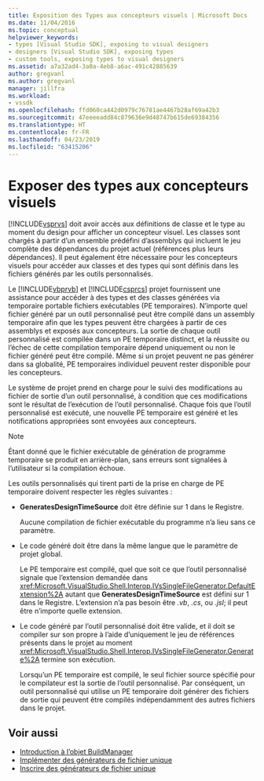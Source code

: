 ```yaml
---
title: Exposition des Types aux concepteurs visuels | Microsoft Docs
ms.date: 11/04/2016
ms.topic: conceptual
helpviewer_keywords:
- types [Visual Studio SDK], exposing to visual designers
- designers [Visual Studio SDK], exposing types
- custom tools, exposing types to visual designers
ms.assetid: a7a32ad4-3a0a-4eb8-a6ac-491c42885639
author: gregvanl
ms.author: gregvanl
manager: jillfra
ms.workload:
- vssdk
ms.openlocfilehash: ffd060ca442d0979c76781ae4467b28af69a42b3
ms.sourcegitcommit: 47eeeeadd84c879636e9d48747b615de69384356
ms.translationtype: HT
ms.contentlocale: fr-FR
ms.lasthandoff: 04/23/2019
ms.locfileid: "63415206"
---
```

# <a name="expose-types-to-visual-designers"></a>Exposer des types aux concepteurs visuels
[!INCLUDE[vsprvs](../../code-quality/includes/vsprvs_md.md)] doit avoir accès aux définitions de classe et le type au moment du design pour afficher un concepteur visuel. Les classes sont chargés à partir d’un ensemble prédéfini d’assemblys qui incluent le jeu complète des dépendances du projet actuel (références plus leurs dépendances). Il peut également être nécessaire pour les concepteurs visuels pour accéder aux classes et des types qui sont définis dans les fichiers générés par les outils personnalisés.

 Le [!INCLUDE[vbprvb](../../code-quality/includes/vbprvb_md.md)] et [!INCLUDE[csprcs](../../data-tools/includes/csprcs_md.md)] projet fournissent une assistance pour accéder à des types et des classes générées via temporaire portable fichiers exécutables (PE temporaires). N’importe quel fichier généré par un outil personnalisé peut être compilé dans un assembly temporaire afin que les types peuvent être chargées à partir de ces assemblys et exposés aux concepteurs. La sortie de chaque outil personnalisé est compilée dans un PE temporaire distinct, et la réussite ou l’échec de cette compilation temporaire dépend uniquement ou non le fichier généré peut être compilé. Même si un projet peuvent ne pas générer dans sa globalité, PE temporaires individuel peuvent rester disponible pour les concepteurs.

 Le système de projet prend en charge pour le suivi des modifications au fichier de sortie d’un outil personnalisé, à condition que ces modifications sont le résultat de l’exécution de l’outil personnalisé. Chaque fois que l’outil personnalisé est exécuté, une nouvelle PE temporaire est généré et les notifications appropriées sont envoyées aux concepteurs.

> [!NOTE]
> Étant donné que le fichier exécutable de génération de programme temporaire se produit en arrière-plan, sans erreurs sont signalées à l’utilisateur si la compilation échoue.

 Les outils personnalisés qui tirent parti de la prise en charge de PE temporaire doivent respecter les règles suivantes :

- **GeneratesDesignTimeSource** doit être définie sur 1 dans le Registre.

     Aucune compilation de fichier exécutable du programme n’a lieu sans ce paramètre.

- Le code généré doit être dans la même langue que le paramètre de projet global.

     Le PE temporaire est compilé, quel que soit ce que l’outil personnalisé signale que l’extension demandée dans <xref:Microsoft.VisualStudio.Shell.Interop.IVsSingleFileGenerator.DefaultExtension%2A> autant que **GeneratesDesignTimeSource** est défini sur 1 dans le Registre. L’extension n’a pas besoin être *.vb*, *.cs*, ou *.jsl*; il peut être n’importe quelle extension.

- Le code généré par l’outil personnalisé doit être valide, et il doit se compiler sur son propre à l’aide d’uniquement le jeu de références présents dans le projet au moment <xref:Microsoft.VisualStudio.Shell.Interop.IVsSingleFileGenerator.Generate%2A> termine son exécution.

     Lorsqu’un PE temporaire est compilé, le seul fichier source spécifié pour le compilateur est la sortie de l’outil personnalisé. Par conséquent, un outil personnalisé qui utilise un PE temporaire doit générer des fichiers de sortie qui peuvent être compilés indépendamment des autres fichiers dans le projet.

## <a name="see-also"></a>Voir aussi
- [Introduction à l’objet BuildManager](https://msdn.microsoft.com/library/50080ec2-c1c9-412c-98ef-18d7f895e7fa)
- [Implémenter des générateurs de fichier unique](../../extensibility/internals/implementing-single-file-generators.md)
- [Inscrire des générateurs de fichier unique](../../extensibility/internals/registering-single-file-generators.md)